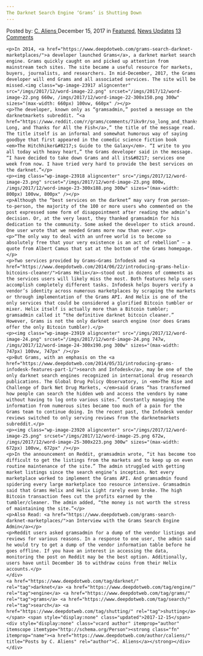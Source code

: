 ```yaml
---
The Darknet Search Engine ‘Grams’ is Shutting Down
---
```

<article class="post-listing post-23916 post type-post status-publish format-standard has-post-thumbnail hentry  tag-darknet tag-engine tag-grams tag-search tag-shutting">
    <div class="post-inner">
        <span>Posted by: <a href="https://www.deepdotweb.com/author/caliens/" title="">C. Aliens </a></span>
    <span>December 15, 2017</span>
    <span>in <a href="https://www.deepdotweb.com/category/deepdot-news/" rel="category tag">Featured</a>, <a href="https://www.deepdotweb.com/category/news-updates/" rel="category tag">News Updates</a></span>
    <span><a href="https://www.deepdotweb.com/2017/12/15/darknet-search-engine-grams-shutting/#comments">13 Comments</a></span>
    </p>
    <div class="clear"></div>
    
    <p>In 2014, <a href="https://www.deepdotweb.com/grams-search-darknet-marketplaces/">a developer launched Grams</a>, a darknet market search engine. Grams quickly caught on and picked up attention from mainstream tech sites. The site became a useful resource for markets, buyers, journalists, and researchers. In mid-December, 2017, the Grams developer will end Grams and all associated services. The site will be missed.<img class="wp-image-23917 aligncenter" src="/imgs/2017/12/word-image-22.png" srcset="/imgs/2017/12/word-image-22.png 660w, /imgs/2017/12/word-image-22-300x150.png 300w" sizes="(max-width: 660px) 100vw, 660px" /></p>
    <p>The developer, known only as “gramsadmin,” posted a message on the darknetmarkets subreddit. “<a href="https://www.reddit.com/r/grams/comments/7ikv9r/so_long_and_thanks_for_all_the_fish/">So Long, and Thanks for All the Fish</a>,” the title of the message read. The title itself is an informal and somewhat humorous way of saying goodbye that first appeared in the comedic science fiction book <em>The Hitchhiker&#8217;s Guide to the Galaxy</em>. “I write to you all today with heavy heart,” the Grams developer said in the message. “I have decided to take down Grams and all its&#8217; services one week from now. I have tried very hard to provide the best services on the darknet.”</p>
    <p><img class="wp-image-23918 aligncenter" src="/imgs/2017/12/word-image-23.png" srcset="/imgs/2017/12/word-image-23.png 800w, /imgs/2017/12/word-image-23-300x188.png 300w" sizes="(max-width: 800px) 100vw, 800px" /></p>
    <p>Although the “best services on the darknet” may vary from person-to-person, the majority of the 100 or more users who commented on the post expressed some form of disappointment after reading the admin’s decision. Or, at the very least, they thanked gramsadmin for his dedication to the community. Some asked the developer to stick around. One user wrote that we needed Grams more now than ever.</p>
    <p>“The only way to deal with an unfree world is to become so absolutely free that your very existence is an act of rebellion” — a quote from Albert Camus that sat at the bottom of the Grams homepage.</p>
    <p>Two services provided by Grams—Grams Infodesk and <a href="https://www.deepdotweb.com/2014/06/22/introducing-grams-helix-bitcoins-cleaner/">Grams Helix</a>—stood out in dozens of comments as the services users will likely miss the most. Both features help users accomplish completely different tasks. Infodesk helps buyers verify a vendor’s identity across numerous marketplaces by scraping the markets or through implementation of the Grams API. And Helix is one of the only services that could be considered a glorified Bitcoin tumbler or mixer. Helix itself is actually more than a Bitcoin tumbler; gramsadmin called it “the definitive darknet bitcoin cleaner.” However, Grams is not the only darknet search engine (nor does Grams offer the only Bitcoin tumbler).</p>
    <p><img class="wp-image-23919 aligncenter" src="/imgs/2017/12/word-image-24.png" srcset="/imgs/2017/12/word-image-24.png 747w, /imgs/2017/12/word-image-24-300x190.png 300w" sizes="(max-width: 747px) 100vw, 747px" /></p>
    <p>But Grams, with an emphasis on the <a href="https://www.deepdotweb.com/2014/05/31/introducing-grams-infodesk-features-part-1/">search and Infodesk</a>, may be one of the only darknet search engines recognized in international drug research publications. The Global Drug Policy Observatory, in <em>The Rise and Challenge of Dark Net Drug Markets, </em>said Grams “has transformed how people can search the hidden web and access the vendors by name without having to log onto various sites.” Constantly managing the information from numerous sites became too much of a pain for the Grams team to continue doing. In the recent past, the Infodesk vendor reviews switched to only serving reviews from the darknetmarkets subreddit.</p>
    <p><img class="wp-image-23920 aligncenter" src="/imgs/2017/12/word-image-25.png" srcset="/imgs/2017/12/word-image-25.png 672w, /imgs/2017/12/word-image-25-300x223.png 300w" sizes="(max-width: 672px) 100vw, 672px" /></p>
    <p>In the announcement on Reddit, gramsadmin wrote, “it has become too difficult to get the listings from the markets and to keep up on even routine maintenance of the site.” The admin struggled with getting market listings since the search engine’s inception. Not every marketplace worked to implement the Grams API. And gramsadmin found spidering every large marketplace too resource intensive. Gramsadmin said that Grams Helix and Helix Light rarely even broke. The high Bitcoin transaction fees cut the profits earned by the tumbler/cleaner. The admin added, “the money is not worth the stress of maintaining the site.”</p>
    <p>Also Read: <a href="https://www.deepdotweb.com/grams-search-darknet-marketplaces/">an Interview with the Grams Search Engine Admin</a></p>
    <p>Reddit users asked gramsadmin for a dump of the vendor listings and reviews for various reasons. In a response to one user, the admin said he would try to get a dump of the vendor information table before he goes offline. If you have an interest in accessing the data, monitoring the post on Reddit may be the best option. Additionally, users have until December 16 to withdraw coins from their Helix accounts.</p>
    </div>
    <a href="https://www.deepdotweb.com/tag/darknet/" rel="tag">darknet</a> <a href="https://www.deepdotweb.com/tag/engine/" rel="tag">engine</a> <a href="https://www.deepdotweb.com/tag/grams/" rel="tag">grams</a> <a href="https://www.deepdotweb.com/tag/search/" rel="tag">search</a> <a href="https://www.deepdotweb.com/tag/shutting/" rel="tag">shutting</a></span> <span style="display:none" class="updated">2017-12-15</span>
    <div style="display:none" class="vcard author" itemprop="author" itemscope itemtype="http://schema.org/Person"><strong class="fn" itemprop="name"><a href="https://www.deepdotweb.com/author/caliens/" title="Posts by C. Aliens" rel="author">C. Aliens</a></strong></div>
    </div>
</article>


